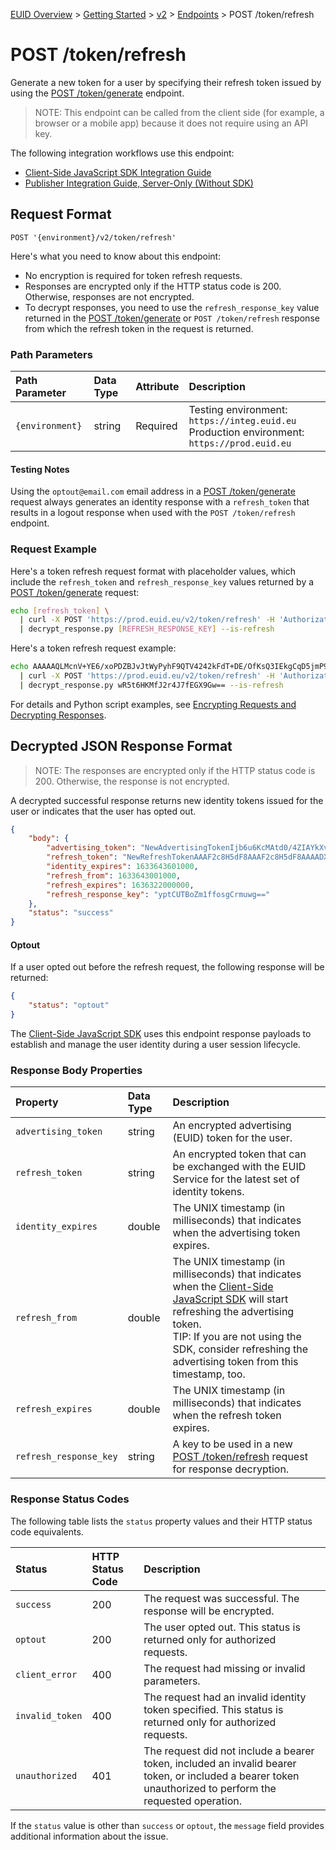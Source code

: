 [EUID Overview](../../../README.md) > [Getting Started](../../getting-started.md) > [v2](../summary-doc-v2.md) > [Endpoints](summary-endpoints.md) > POST /token/refresh

# POST /token/refresh
Generate a new token for a user by specifying their refresh token issued by using the [POST /token/generate](post-token-generate.md) endpoint.

>NOTE: This endpoint can be called from the client side (for example, a browser or a mobile app) because it does not require using an API key.

The following integration workflows use this endpoint:
* [Client-Side JavaScript SDK Integration Guide](../guides/publisher-client-side.md)
* [Publisher Integration Guide, Server-Only (Without SDK)](../guides/custom-publisher-integration.md)

## Request Format 

```POST '{environment}/v2/token/refresh'```

Here's what you need to know about this endpoint:

- No encryption is required for token refresh requests.
- Responses are encrypted only if the HTTP status code is 200. Otherwise, responses are not encrypted.
- To decrypt responses, you need to use the `refresh_response_key` value returned in the [POST /token/generate](post-token-generate.md) or `POST /token/refresh` response from which the refresh token in the request is returned.

### Path Parameters

| Path Parameter | Data Type | Attribute | Description |
| :--- | :--- | :--- | :--- |
| `{environment}` | string | Required | Testing environment: `https://integ.euid.eu`<br/>Production environment: `https://prod.euid.eu` |

#### Testing Notes

Using the `optout@email.com` email address in a [POST /token/generate](post-token-generate.md) request always generates an identity response with a `refresh_token` that results in a logout response when used with the `POST /token/refresh` endpoint.

### Request Example

Here's a token refresh request format with placeholder values, which include the `refresh_token` and `refresh_response_key` values returned by a [POST /token/generate](post-token-generate.md) request:

```sh
echo [refresh_token] \
  | curl -X POST 'https://prod.euid.eu/v2/token/refresh' -H 'Authorization: Bearer [CLIENT_API_KEY]' -d @- \
  | decrypt_response.py [REFRESH_RESPONSE_KEY] --is-refresh
```

Here's a token refresh request example:

```sh
echo AAAAAQLMcnV+YE6/xoPDZBJvJtWyPyhF9QTV4242kFdT+DE/OfKsQ3IEkgCqD5jmP9HuR4O3PNSVnCnzYq2BiDDz8SLsKOo6wZsoMIn95jVWBaA6oLq7uUGY5/g9SUOfFmX5uDXUvO0w2UCKi+j9OQhlMfxTsyUQUzC1VQOx6ed/gZjqH/Sw6Kyk0XH7AlziqSyyXA438JHqyJphGVwsPl2LGCH1K2MPxkLmyzMZ2ghTzrr0IgIOXPsL4lXqSPkl/UJqnO3iqbihd66eLeYNmyd1Xblr3DwYnwWdAUXEufLoJbbxifGYc+fPF+8DpykpyL9neq3oquxQWpyHsftnwYaZT5EBZHQJqAttHUZ4yQ== \
  | curl -X POST 'https://prod.euid.eu/v2/token/refresh' -H 'Authorization: Bearer YourTokenBV3tua4BXNw+HVUFpxLlGy8nWN6mtgMlIk=' -d @- \
  | decrypt_response.py wR5t6HKMfJ2r4J7fEGX9Gw== --is-refresh
```

For details and Python script examples, see [Encrypting Requests and Decrypting Responses](../ref-info/encryption-decryption.md).

## Decrypted JSON Response Format

>NOTE: The responses are encrypted only if the HTTP status code is 200. Otherwise, the response is not encrypted.

A decrypted successful response returns new identity tokens issued for the user or indicates that the user has opted out. 

```json
{
    "body": {
        "advertising_token": "NewAdvertisingTokenIjb6u6KcMAtd0/4ZIAYkXvFrMdlZVqfb9LNf99B+1ysE/lBzYVt64pxYxjobJMGbh5q/HsKY7KC0Xo5Rb/Vo8HC4dYOoWXyuGUaL7Jmbw4bzh+3pgokelUGyTX19DfArTeIg7n+8cxWQ=",
        "refresh_token": "NewRefreshTokenAAAF2c8H5dF8AAAF2c8H5dF8AAAADX393Vw94afoVLL6A+qjdSUEisEKx6t42fLgN+2dmTgUavagz0Q6Kp7ghM989hKhZDyAGjHyuAAwm+CX1cO7DWEtMeNUA9vkWDjcIc8yeDZ+jmBtEaw07x/cxoul6fpv2PQ==",
        "identity_expires": 1633643601000,
        "refresh_from": 1633643001000,
        "refresh_expires": 1636322000000,
        "refresh_response_key": "yptCUTBoZm1ffosgCrmuwg=="
    },
    "status": "success"
}
```

#### Optout

If a user opted out before the refresh request, the following response will be returned:

```json
{
    "status": "optout"
}
```
The [Client-Side JavaScript SDK](../sdks/client-side-identity.md) uses this endpoint response payloads to establish and manage the user identity during a user session lifecycle.

### Response Body Properties

| Property | Data Type | Description |
| :--- | :--- | :--- |
| `advertising_token` | string | An encrypted advertising (EUID) token for the user. |
| `refresh_token` | string | An encrypted token that can be exchanged with the EUID Service for the latest set of identity tokens. |
| `identity_expires` | double | The UNIX timestamp (in milliseconds) that indicates when the advertising token expires. |
| `refresh_from` | double | The UNIX timestamp (in milliseconds) that indicates when the [Client-Side JavaScript SDK](../sdks/client-side-identity.md) will start refreshing the advertising token.</br>TIP: If you are not using the SDK, consider refreshing the advertising token from this timestamp, too. |
| `refresh_expires` | double | The UNIX timestamp (in milliseconds) that indicates when the refresh token expires. |
| `refresh_response_key` | string | A key to be used in a new [POST /token/refresh](post-token-refresh.md) request for response decryption. |


### Response Status Codes

The following table lists the `status` property values and their HTTP status code equivalents.

| Status | HTTP Status Code | Description |
| :--- | :--- | :--- |
| `success` | 200 | The request was successful. The response will be encrypted. |
| `optout` | 200 | The user opted out. This status is returned only for authorized requests. |
| `client_error` | 400 | The request had missing or invalid parameters.|
| `invalid_token` | 400 | The request had an invalid identity token specified. This status is returned only for authorized requests. |
| `unauthorized` | 401 | The request did not include a bearer token, included an invalid bearer token, or included a bearer token unauthorized to perform the requested operation. |

If the `status` value is other than `success` or `optout`, the `message` field provides additional information about the issue.
